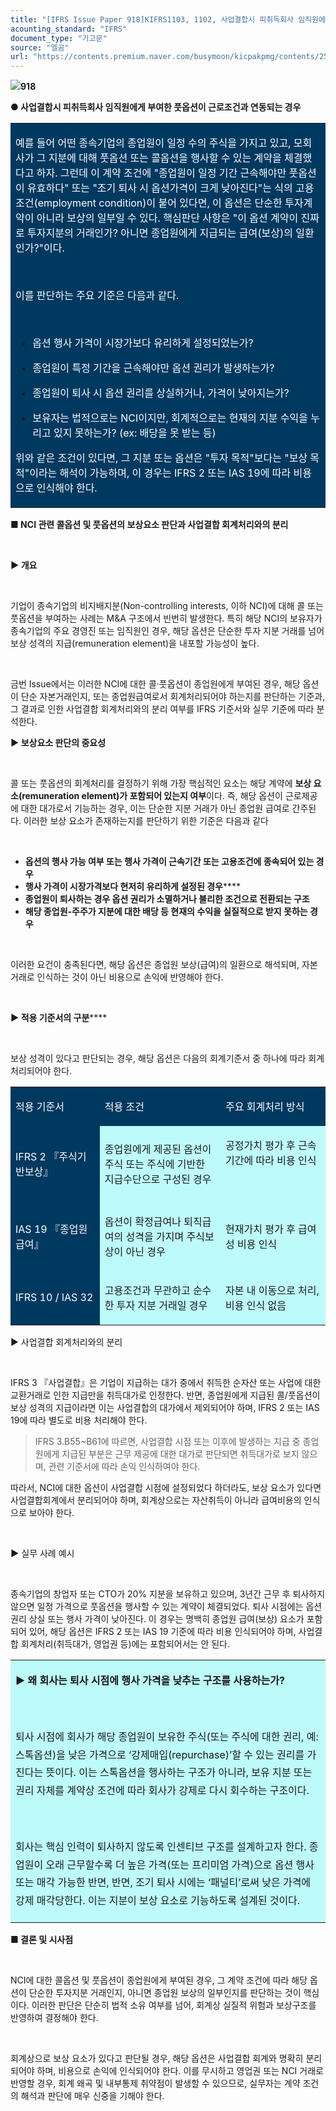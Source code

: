 ```yaml
---
title: "[IFRS Issue Paper 918]KIFRS1103, 1102, 사업결합시 피취득회사 임직원에게 부여한 풋옵션이 근로조건과 연동되는 경우"
acounting_standard: "IFRS"
document_type: "기고문"
source: "엘곰"
url: "https://contents.premium.naver.com/busymoon/kicpakpmg/contents/250716110102116yw"
---
```

![](https://n2.news.naver.com/l.gif?type=content)**918**

**● 사업결합시 피취득회사 임직원에게 부여한 풋옵션이 근로조건과 연동되는 경우**

<table style=""><tbody><tr><td colspan="3" rowspan="1" style="width: 99.99%; height: 129.0px;  background-color: #003960;"><div><p style=""><span style="color:#ffffff;">예를 들어 어떤 종속기업의 종업원이 일정 수의 주식을 가지고 있고, 모회사가 그 지분에 대해 풋옵션 또는 콜옵션을 행사할 수 있는 계약을 체결했다고 하자. 그런데 이 계약 조건에 "종업원이 일정 기간 근속해야만 풋옵션이 유효하다" 또는 "조기 퇴사 시 옵션가격이 크게 낮아진다"는 식의 고용조건(employment condition)이 붙어 있다면, 이 옵션은 단순한 투자계약이 아니라 보상의 일부일 수 있다. 핵심판단 사항은 "이 옵션 계약이 진짜로 투자지분의 거래인가? 아니면 종업원에게 지급되는 급여(보상)의 일환인가?"이다.</span></p><p style=""><span style="color:#ffffff;">​</span></p><p style=""><span style="color:#ffffff;">이를 판단하는 주요 기준은 다음과 같다.</span></p><p style=""><span style="color:#ffffff;">​</span></p><ul><li><p style=""><span style="color:#ffffff;">옵션 행사 가격이 </span><span style="color:#ffffff;">시장가보다 유리하게</span><span style="color:#ffffff;"> 설정되었는가?</span></p></li><li><p style=""><span style="color:#ffffff;">종업원이 </span><span style="color:#ffffff;">특정 기간을 근속해야만</span><span style="color:#ffffff;"> 옵션 권리가 발생하는가?</span></p></li><li><p style=""><span style="color:#ffffff;">종업원이 퇴사 시 </span><span style="color:#ffffff;">옵션 권리를 상실하거나, 가격이 낮아지는가?</span></p></li><li><p style=""><span style="color:#ffffff;">보유자는 법적으로는 NCI이지만, 회계적으로는 </span><span style="color:#ffffff;">현재의 지분 수익을 누리고 있지 못하는가?</span><span style="color:#ffffff;"> (ex: 배당을 못 받는 등)</span></p></li></ul><p style=""><span style="color:#ffffff;">위와 같은 조건이 있다면, 그 지분 또는 옵션은 "투자 목적"보다는 "보상 목적"이라는 해석이 가능하며, 이 경우는 IFRS 2 또는 IAS 19에 따라 비용으로 인식해야 한다.</span></p></div></td></tr></tbody></table>

**■ NCI 관련 콜옵션 및 풋옵션의 보상요소 판단과 사업결합 회계처리와의 분리**

**​**

**▶ 개요**

​

기업이 종속기업의 비지배지분(Non-controlling interests, 이하 NCI)에 대해 콜 또는 풋옵션을 부여하는 사례는 M&A 구조에서 빈번히 발생한다. 특히 해당 NCI의 보유자가 종속기업의 주요 경영진 또는 임직원인 경우, 해당 옵션은 단순한 투자 지분 거래를 넘어 보상 성격의 지급(remuneration element)을 내포할 가능성이 높다.

​

금번 Issue에서는 이러한 NCI에 대한 콜·풋옵션이 종업원에게 부여된 경우, 해당 옵션이 단순 자본거래인지, 또는 종업원급여로서 회계처리되어야 하는지를 판단하는 기준과, 그 결과로 인한 사업결합 회계처리와의 분리 여부를 IFRS 기준서와 실무 기준에 따라 분석한다.

**▶ 보상요소 판단의 중요성**

​

콜 또는 풋옵션의 회계처리를 결정하기 위해 가장 핵심적인 요소는 해당 계약에 **보상 요소(remuneration element)가 포함되어 있는지 여부**이다. 즉, 해당 옵션이 근로제공에 대한 대가로서 기능하는 경우, 이는 단순한 지분 거래가 아닌 종업원 급여로 간주된다. 이러한 보상 요소가 존재하는지를 판단하기 위한 기준은 다음과 같다

​

- **옵션의 행사 가능 여부 또는 행사 가격이 근속기간 또는 고용조건에 종속되어 있는 경우**
- **행사 가격이 시장가격보다 현저히 유리하게 설정된 경우****​**
- **종업원이 퇴사하는 경우 옵션 권리가 소멸하거나 불리한 조건으로 전환되는 구조**
- **해당 종업원-주주가 지분에 대한 배당 등 현재의 수익을 실질적으로 받지 못하는 경우**

**​**

이러한 요건이 충족된다면, 해당 옵션은 종업원 보상(급여)의 일환으로 해석되며, 자본거래로 인식하는 것이 아닌 비용으로 손익에 반영해야 한다.

​

**▶ 적용 기준서의 구분****​**

​

보상 성격이 있다고 판단되는 경우, 해당 옵션은 다음의 회계기준서 중 하나에 따라 회계처리되어야 한다.

<table style=""><tbody><tr><td colspan="1" rowspan="1" style="width: 28.340000000000003%; height: 40.0px;  background-color: #003960;"><div><p style=""><span style="color:#ffffff;">적용 기준서</span></p></div></td><td colspan="1" rowspan="1" style="width: 38.34%; height: 40.0px;  background-color: #003960;"><div><p style=""><span style="color:#ffffff;">적용 조건</span></p></div></td><td colspan="1" rowspan="1" style="width: 33.34%; height: 40.0px;  background-color: #003960;"><div><p style=""><span style="color:#ffffff;">주요 회계처리 방식</span></p></div></td></tr><tr><td colspan="1" rowspan="1" style="width: 28.340000000000003%; height: 40.0px;  background-color: #003960;"><div><p style=""><span style="color:#ffffff;">IFRS 2 『주식기반보상』</span></p></div></td><td colspan="1" rowspan="1" style="width: 38.34%; height: 40.0px;  background-color: #bdfbfa;"><div><p style=""><span style="">종업원에게 제공된 옵션이 주식 또는 주식에 기반한 지급수단으로 구성된 경우</span></p></div></td><td colspan="1" rowspan="1" style="width: 33.34%; height: 40.0px;  background-color: #bdfbfa;"><div><p style=""><span style="">공정가치 평가 후 근속기간에 따라 비용 인식</span></p></div><div><p style=""><span style="">​</span></p></div></td></tr><tr><td colspan="1" rowspan="1" style="width: 28.340000000000003%; height: 40.0px;  background-color: #003960;"><div><p style=""><span style="color:#ffffff;">IAS 19 『종업원급여』</span></p></div></td><td colspan="1" rowspan="1" style="width: 38.34%; height: 40.0px;  background-color: #bdfbfa;"><div><p style=""><span style="">옵션이 확정급여나 퇴직급여의 성격을 가지며 주식보상이 아닌 경우</span></p></div></td><td colspan="1" rowspan="1" style="width: 33.34%; height: 40.0px;  background-color: #bdfbfa;"><div><p style=""><span style="">현재가치 평가 후 급여성 비용 인식</span></p></div></td></tr><tr><td colspan="1" rowspan="1" style="width: 28.340000000000003%; height: 40.0px;  background-color: #003960;"><div><p style=""><span style="color:#ffffff;">IFRS 10 / IAS 32</span></p></div></td><td colspan="1" rowspan="1" style="width: 38.34%; height: 40.0px;  background-color: #bdfbfa;"><div><p style=""><span style="">고용조건과 무관하고 순수한 투자 지분 거래일 경우</span></p></div></td><td colspan="1" rowspan="1" style="width: 33.34%; height: 40.0px;  background-color: #bdfbfa;"><div><p style=""><span style="">자본 내 이동으로 처리, 비용 인식 없음</span></p></div></td></tr></tbody></table>

▶ 사업결합 회계처리와의 분리

​

IFRS 3 『사업결합』은 기업이 지급하는 대가 중에서 취득한 순자산 또는 사업에 대한 교환거래로 인한 지급만을 취득대가로 인정한다. 반면, 종업원에게 지급된 콜/풋옵션이 보상 성격의 지급이라면 이는 사업결합의 대가에서 제외되어야 하며, IFRS 2 또는 IAS 19에 따라 별도로 비용 처리해야 한다.

> IFRS 3.B55~B61에 따르면, 사업결합 시점 또는 이후에 발생하는 지급 중 종업원에게 지급된 부분은 근무 제공에 대한 대가로 판단되면 취득대가로 보지 않으며, 관련 기준서에 따라 손익 인식하여야 한다.

따라서, NCI에 대한 옵션이 사업결합 시점에 설정되었다 하더라도, 보상 요소가 있다면 사업결합회계에서 분리되어야 하며, 회계상으로는 자산취득이 아니라 급여비용의 인식으로 보아야 한다.

​

**▶** 실무 사례 예시

​

종속기업의 창업자 또는 CTO가 20% 지분을 보유하고 있으며, 3년간 근무 후 퇴사하지 않으면 일정 가격으로 풋옵션을 행사할 수 있는 계약이 체결되었다. 퇴사 시점에는 옵션 권리 상실 또는 행사 가격이 낮아진다. 이 경우는 명백히 종업원 급여(보상) 요소가 포함되어 있어, 해당 옵션은 IFRS 2 또는 IAS 19 기준에 따라 비용 인식되어야 하며, 사업결합 회계처리(취득대가, 영업권 등)에는 포함되어서는 안 된다.

<table style=""><tbody><tr><td colspan="3" rowspan="1" style="width: 99.99%; height: 129.0px;  background-color: #bdfbfa;"><div><p style="line-height:1.8;"><span style=""><b>▶ 왜 회사는 퇴사 시점에 행사 가격을 낮추는 구조를 사용하는가?</b></span></p></div><div><p style="line-height:1.8;"><span style="">​</span></p></div><div><p style="line-height:1.8;"><span style="">퇴사 시점에 회사가 해당 종업원이 보유한 주식(또는 주식에 대한 권리, 예: 스톡옵션)을 낮은 가격으로 ‘강제매입(repurchase)’할 수 있는 권리를 가진다는 뜻이다. 이는 스톡옵션을 행사하는 구조가 아니라, 보유 지분 또는 권리 자체를 계약상 조건에 따라 회사가 강제로 다시 회수하는 구조이다.</span></p></div><div><p style="line-height:1.8;"><span style="">​</span></p></div><div><p style="line-height:1.8;"><span style="">회사는 핵심 인력이 퇴사하지 않도록 인센티브 구조를 설계하고자 한다. 종업원이 오래 근무할수록 더 높은 가격(또는 프리미엄 가격)으로 옵션 행사 또는 매각 가능한 반면, 반면, 조기 퇴사 시에는 ‘패널티’로써 낮은 가격에 강제 매각당한다. 이는 지분이 보상 요소로 기능하도록 설계된 것이다.</span></p></div></td></tr></tbody></table>

**■ 결론 및 시사점**

**​**

NCI에 대한 콜옵션 및 풋옵션이 종업원에게 부여된 경우, 그 계약 조건에 따라 해당 옵션이 단순한 투자지분 거래인지, 아니면 종업원 보상의 일부인지를 판단하는 것이 핵심이다. 이러한 판단은 단순히 법적 소유 여부를 넘어, 회계상 실질적 위험과 보상구조를 반영하여 결정해야 한다.

​

회계상으로 보상 요소가 있다고 판단될 경우, 해당 옵션은 사업결합 회계와 명확히 분리되어야 하며, 비용으로 손익에 인식되어야 한다. 이를 무시하고 영업권 또는 NCI 거래로 반영할 경우, 회계 왜곡 및 내부통제 취약점이 발생할 수 있으므로, 실무자는 계약 조건의 해석과 판단에 매우 신중을 기해야 한다.